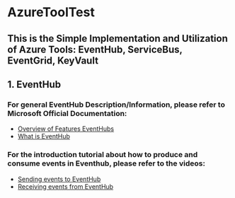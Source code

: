 # AzureToolTest

## This is the Simple Implementation and Utilization of Azure Tools: EventHub, ServiceBus, EventGrid, KeyVault

## 1. EventHub
### For general EventHub Description/Information, please refer to Microsoft Official Documentation:
* [Overview of Features EventHubs](https://learn.microsoft.com/en-us/azure/event-hubs/event-hubs-features)
* [What is EventHub](https://learn.microsoft.com/en-us/azure/event-hubs/event-hubs-about)

### For the introduction tutorial about how to produce and consume events in Eventhub, please refer to the videos:

* [Sending events to EventHub](https://www.youtube.com/watch?v=ZWcab8jsbIo&t=4s)
* [Receiving events from EventHub](https://www.youtube.com/watch?v=zTL7Bd583Ek)



